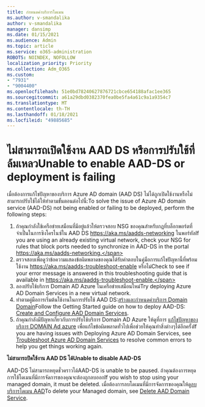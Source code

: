 ```yaml
---
title: กำหนดค่าบริการโดเมน
ms.author: v-smandalika
author: v-smandalika
manager: dansimp
ms.date: 01/15/2021
ms.audience: Admin
ms.topic: article
ms.service: o365-administration
ROBOTS: NOINDEX, NOFOLLOW
localization_priority: Priority
ms.collection: Adm_O365
ms.custom:
- "7931"
- "9004400"
ms.openlocfilehash: 51e0bd78240627876721cbce654188afac1ee365
ms.sourcegitcommit: a61a29dbd0382370fea0be5fa4a61c9a1a9354c7
ms.translationtype: MT
ms.contentlocale: th-TH
ms.lasthandoff: 01/18/2021
ms.locfileid: "49885685"
---
```

# <a name="unable-to-enable-aad-ds-or-deployment-is-failing"></a><span data-ttu-id="618d9-102">ไม่สามารถเปิดใช้งาน AAD DS หรือการปรับใช้ที่ล้มเหลว</span><span class="sxs-lookup"><span data-stu-id="618d9-102">Unable to enable AAD-DS or deployment is failing</span></span>

<span data-ttu-id="618d9-103">เมื่อต้องการแก้ไขปัญหาของบริการ Azure AD domain (AAD DS) ไม่ได้ถูกเปิดใช้งานหรือไม่สามารถปรับใช้ได้ให้ทำตามขั้นตอนต่อไปนี้:</span><span class="sxs-lookup"><span data-stu-id="618d9-103">To solve the issue of Azure AD domain service (AAD-DS) not being enabled or failing to be deployed, perform the following steps:</span></span>

1. <span data-ttu-id="618d9-104">ถ้าคุณกำลังใช้เครือข่ายเสมือนที่มีอยู่แล้วให้ตรวจสอบ NSG ของคุณสำหรับกฎที่บล็อกพอร์ตที่จำเป็นในการซิงโครไนซ์ใน AAD DS https://aka.ms/aadds-networking ในพอร์ทัล</span><span class="sxs-lookup"><span data-stu-id="618d9-104">If you are using an already existing virtual network, check your NSG for rules that block ports needed to synchronize in AAD-DS in the portal https://aka.ms/aadds-networking.</span></span>
2. <span data-ttu-id="618d9-105">ตรวจสอบเพื่อดูว่าข้อความแสดงข้อผิดพลาดของคุณได้รับคำตอบในคู่มือการแก้ไขปัญหานี้ที่พร้อมใช้งาน  https://aka.ms/aadds-troubleshoot-enable หรือไม่</span><span class="sxs-lookup"><span data-stu-id="618d9-105">Check to see if your error message is answered in this troubleshooting guide that is available in  https://aka.ms/aadds-troubleshoot-enable.</span></span>
3. <span data-ttu-id="618d9-106">ลองปรับใช้บริการ Domain AD Azure ในเครือข่ายเสมือนใหม่</span><span class="sxs-lookup"><span data-stu-id="618d9-106">Try deploying Azure AD Domain Services in a new virtual network.</span></span>
4. <span data-ttu-id="618d9-107">ทำตามคู่มือการเริ่มต้นใช้งานในการปรับใช้ AAD DS:[สร้างและกำหนดค่าบริการ Domain Domain](https://docs.microsoft.com/azure/active-directory-domain-services/tutorial-create-instance)</span><span class="sxs-lookup"><span data-stu-id="618d9-107">Follow the Getting Started guide on how to deploy AAD-DS: [Create and Configure AAD Domain Services](https://docs.microsoft.com/azure/active-directory-domain-services/tutorial-create-instance).</span></span>
5. <span data-ttu-id="618d9-108">ถ้าคุณกำลังมีปัญหาเกี่ยวกับการปรับใช้บริการ Domain AD Azure ให้ดูที่การ [แก้ไขปัญหาของบริการ DOMAIN Ad azure](https://docs.microsoft.com/azure/active-directory-domain-services/troubleshoot) เพื่อแก้ไขข้อผิดพลาดทั่วไปเพื่อช่วยให้คุณทำสิ่งต่างๆได้อีกครั้ง</span><span class="sxs-lookup"><span data-stu-id="618d9-108">If you are having issues with Deploying Azure AD Domain Services, see [Troubleshoot Azure AD Domain Services](https://docs.microsoft.com/azure/active-directory-domain-services/troubleshoot) to resolve common errors to help you get things working again.</span></span> 

<span data-ttu-id="618d9-109">**ไม่สามารถปิดใช้งาน AAD DS ได้**</span><span class="sxs-lookup"><span data-stu-id="618d9-109">**Unable to disable AAD-DS**</span></span>

<span data-ttu-id="618d9-110">AAD-DS ไม่สามารถหยุดชั่วคราวได้</span><span class="sxs-lookup"><span data-stu-id="618d9-110">AAD-DS is unable to be paused.</span></span> <span data-ttu-id="618d9-111">ถ้าคุณต้องการหยุดการใช้โดเมนที่มีการจัดการของคุณจะต้องถูกลบออก</span><span class="sxs-lookup"><span data-stu-id="618d9-111">If you wish to stop using your managed domain, it must be deleted.</span></span>
<span data-ttu-id="618d9-112">เมื่อต้องการลบโดเมนที่มีการจัดการของคุณให้ดู[ลบบริการโดเมน AAD](https://docs.microsoft.com/azure/active-directory-domain-services/delete-aadds)</span><span class="sxs-lookup"><span data-stu-id="618d9-112">To delete your Managed domain, see [Delete AAD Domain Service](https://docs.microsoft.com/azure/active-directory-domain-services/delete-aadds).</span></span>



